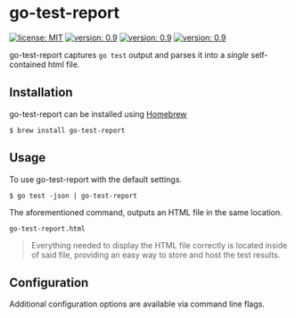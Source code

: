 # go-test-report

[![license: MIT](https://img.shields.io/badge/license-MIT-blue.svg)](https://shields.io/)
[![version: 0.9](https://img.shields.io/badge/version-0.9-default.svg)](https://shields.io/)
[![version: 0.9](https://img.shields.io/badge/architecture-amd64-darkcyan.svg)](https://shields.io/)
[![version: 0.9](https://img.shields.io/badge/platforms-macos%20|%20windows%20|%20linux-orange.svg)](https://shields.io/)

go-test-report captures `go test` output and parses it into a _single_ self-contained html file. 

## Installation
go-test-report can be installed using [Homebrew](https://brew.sh/)

```shell
$ brew install go-test-report
```

## Usage

To use go-test-report with the default settings. 

```shell
$ go test -json | go-test-report
```

The aforementioned command, outputs an HTML file in the same location. 

```shell
go-test-report.html
```

>Everything needed to display the HTML file correctly is located inside of said file, providing an easy way to store and host the test results.

## Configuration

Additional configuration options are available via command line flags.